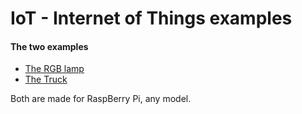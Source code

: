 
# IoT - Internet of Things examples
#### The two examples

* [The RGB lamp](lamp)
* [The Truck](truck)

Both are made for RaspBerry Pi, any model.
